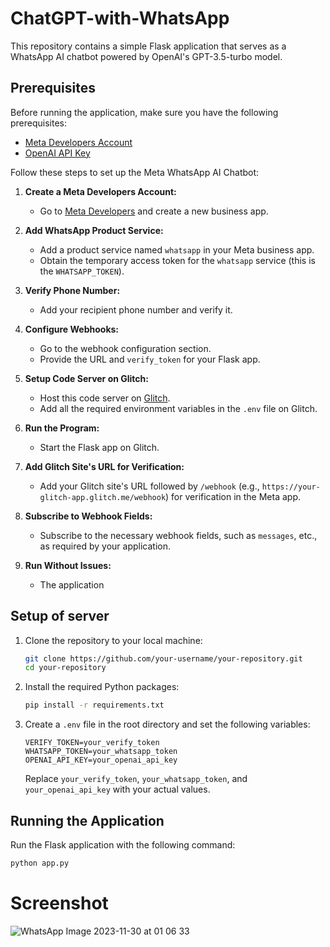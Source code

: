 # ChatGPT-with-WhatsApp

This repository contains a simple Flask application that serves as a WhatsApp AI chatbot powered by OpenAI's GPT-3.5-turbo model.

## Prerequisites

Before running the application, make sure you have the following prerequisites:

- [Meta Developers Account](https://developers.facebook.com/)
- [OpenAI API Key](https://platform.openai.com/account/api-keys)

Follow these steps to set up the Meta WhatsApp AI Chatbot:

1. **Create a Meta Developers Account:**
   - Go to [Meta Developers](https://developers.meta.com/) and create a new business app.

2. **Add WhatsApp Product Service:**
   - Add a product service named `whatsapp` in your Meta business app.
   - Obtain the temporary access token for the `whatsapp` service (this is the `WHATSAPP_TOKEN`).

3. **Verify Phone Number:**
   - Add your recipient phone number and verify it.

4. **Configure Webhooks:**
   - Go to the webhook configuration section.
   - Provide the URL and `verify_token` for your Flask app.

5. **Setup Code Server on Glitch:**
   - Host this code server on [Glitch](https://glitch.com/).
   - Add all the required environment variables in the `.env` file on Glitch.

6. **Run the Program:**
   - Start the Flask app on Glitch.

7. **Add Glitch Site's URL for Verification:**
   - Add your Glitch site's URL followed by `/webhook` (e.g., `https://your-glitch-app.glitch.me/webhook`) for verification in the Meta app.

8. **Subscribe to Webhook Fields:**
   - Subscribe to the necessary webhook fields, such as `messages`, etc., as required by your application.

9. **Run Without Issues:**
   - The application

## Setup of server

1. Clone the repository to your local machine:

    ```bash
    git clone https://github.com/your-username/your-repository.git
    cd your-repository
    ```

2. Install the required Python packages:

    ```bash
    pip install -r requirements.txt
    ```

3. Create a `.env` file in the root directory and set the following variables:

    ```env
    VERIFY_TOKEN=your_verify_token
    WHATSAPP_TOKEN=your_whatsapp_token
    OPENAI_API_KEY=your_openai_api_key
    ```

    Replace `your_verify_token`, `your_whatsapp_token`, and `your_openai_api_key` with your actual values.

## Running the Application

Run the Flask application with the following command:

```bash
python app.py
```

# Screenshot

![WhatsApp Image 2023-11-30 at 01 06 33](https://github.com/shrey141102/ChatGPT-with-WhatsApp/assets/90243443/1d9fec5b-3229-4fe0-ace0-405b01768e10)

